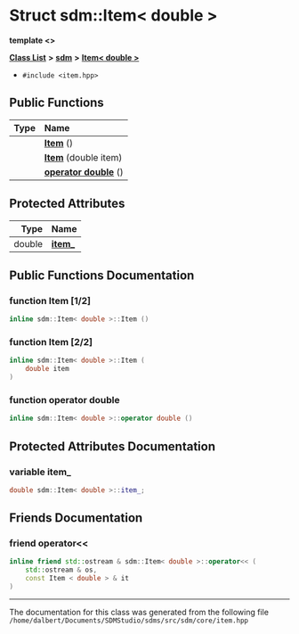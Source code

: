 
<NavBar active_item_id="2"/>

# Struct sdm::Item&lt; double &gt;

**template &lt;&gt;**


[**Class List**](annotated.md) **>** [**sdm**](namespacesdm.md) **>** [**Item&lt; double &gt;**](structsdm_1_1Item_3_01double_01_4.md)





* `#include <item.hpp>`















## Public Functions

| Type | Name |
| ---: | :--- |
|   | [**Item**](structsdm_1_1Item_3_01double_01_4.md#function-item-1-2) () <br> |
|   | [**Item**](structsdm_1_1Item_3_01double_01_4.md#function-item-2-2) (double item) <br> |
|   | [**operator double**](structsdm_1_1Item_3_01double_01_4.md#function-operator-double) () <br> |




## Protected Attributes

| Type | Name |
| ---: | :--- |
|  double | [**item\_**](structsdm_1_1Item_3_01double_01_4.md#variable-item-)  <br> |




## Public Functions Documentation


### function Item [1/2]


```cpp
inline sdm::Item< double >::Item () 
```



### function Item [2/2]


```cpp
inline sdm::Item< double >::Item (
    double item
) 
```



### function operator double 


```cpp
inline sdm::Item< double >::operator double () 
```


## Protected Attributes Documentation


### variable item\_ 


```cpp
double sdm::Item< double >::item_;
```

## Friends Documentation



### friend operator&lt;&lt; 


```cpp
inline friend std::ostream & sdm::Item< double >::operator<< (
    std::ostream & os,
    const Item < double > & it
) 
```



------------------------------
The documentation for this class was generated from the following file `/home/dalbert/Documents/SDMStudio/sdms/src/sdm/core/item.hpp`